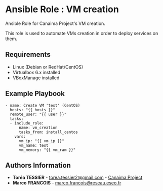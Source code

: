 # Ansible Role : VM creation

Ansible Role for Canaima Project's VM creation.

This role is used to automate VMs creation in order to deploy services on them.

Requirements
------------

- Linux (Debian or RedHat/CentOS)
- Virtualbox 6.x installed
- VBoxManage installed

Example Playbook
----------------

```
- name: Create VM 'test' (CentOS)
  hosts: "{{ hosts }}"
  remote_user: "{{ user }}"
  tasks:
  - include_role:
      name: vm_creation
      tasks_from: install_centos
    vars:
      vm_ip: "{{ vm_ip }}"
      vm_name: test
      vm_memory: "{{ vm_ram }}"
```

Authors Information
------------------

* **Toréa TESSIER** - <torea.tessier2@gmail.com> - [Canaima Project](https://github.com/canaima-project)
* **Marco FRANCOIS** - <marco.francois@reseau.eseo.fr>
